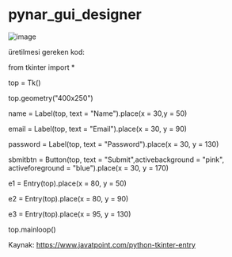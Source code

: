 # pynar_gui_designer

![image](https://user-images.githubusercontent.com/854154/113482847-210fce80-94a9-11eb-8008-e3f14f86f102.png)


üretilmesi gereken kod:

  
  from tkinter import *  

  top = Tk()  

  top.geometry("400x250")  

  name = Label(top, text = "Name").place(x = 30,y = 50)  

  email = Label(top, text = "Email").place(x = 30, y = 90)  

  password = Label(top, text = "Password").place(x = 30, y = 130)  

  sbmitbtn = Button(top, text = "Submit",activebackground = "pink", activeforeground = "blue").place(x = 30, y = 170)  

  e1 = Entry(top).place(x = 80, y = 50)  


  e2 = Entry(top).place(x = 80, y = 90)  


  e3 = Entry(top).place(x = 95, y = 130)  

  top.mainloop()  
  
 Kaynak: https://www.javatpoint.com/python-tkinter-entry
